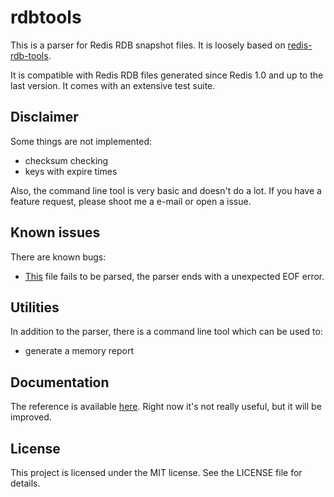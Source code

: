 rdbtools
========

This is a parser for Redis RDB snapshot files. It is loosely based on [redis-rdb-tools](https://github.com/sripathikrishnan/redis-rdb-tools).

It is compatible with Redis RDB files generated since Redis 1.0 and up to the last version.
It comes with an extensive test suite.

Disclaimer
----------

Some things are not implemented:

  * checksum checking
  * keys with expire times

Also, the command line tool is very basic and doesn't do a lot. If you have a feature request, please shoot me a e-mail or open a issue.

Known issues
------------

There are known bugs:

  * [This](https://github.com/sripathikrishnan/redis-rdb-tools/blob/master/tests/dumps/zipmap_with_big_values.rdb) file fails to be parsed, the parser ends with a unexpected EOF error.

Utilities
---------

In addition to the parser, there is a command line tool which can be used to:

  * generate a memory report

Documentation
-------------

The reference is available [here](http://godoc.org/github.com/vrischmann/rdbtools]). Right now it's not really useful, but it will be improved.

License
-------

This project is licensed under the MIT license. See the LICENSE file for details.

